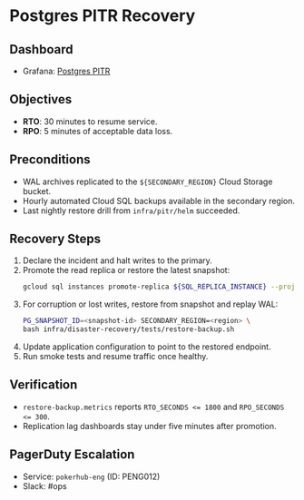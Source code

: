 # Postgres PITR Recovery
<!-- Update service IDs in this file if PagerDuty services change -->

## Dashboard
- Grafana: [Postgres PITR](../analytics-dashboards.md)

## Objectives
- **RTO**: 30 minutes to resume service.
- **RPO**: 5 minutes of acceptable data loss.

## Preconditions
- WAL archives replicated to the `${SECONDARY_REGION}` Cloud Storage bucket.
- Hourly automated Cloud SQL backups available in the secondary region.
- Last nightly restore drill from `infra/pitr/helm` succeeded.

## Recovery Steps
1. Declare the incident and halt writes to the primary.
2. Promote the read replica or restore the latest snapshot:
   ```bash
   gcloud sql instances promote-replica ${SQL_REPLICA_INSTANCE} --project ${PROJECT_ID}
   ```
3. For corruption or lost writes, restore from snapshot and replay WAL:
   ```bash
   PG_SNAPSHOT_ID=<snapshot-id> SECONDARY_REGION=<region> \
   bash infra/disaster-recovery/tests/restore-backup.sh
   ```
4. Update application configuration to point to the restored endpoint.
5. Run smoke tests and resume traffic once healthy.

## Verification
- `restore-backup.metrics` reports `RTO_SECONDS <= 1800` and `RPO_SECONDS <= 300`.
- Replication lag dashboards stay under five minutes after promotion.

## PagerDuty Escalation
- Service: `pokerhub-eng` (ID: PENG012) <!-- Update ID if PagerDuty service changes -->
- Slack: #ops
